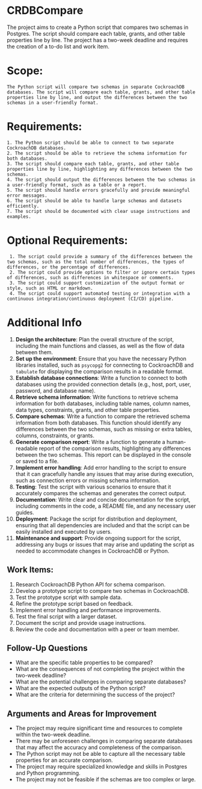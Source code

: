 # CRDBCompare

The project aims to create a Python script that compares two schemas in Postgres. The script should compare each table, grants, and other table properties line by line. The project has a two-week deadline and requires the creation of a to-do list and work item.

# Scope:
    The Python script will compare two schemas in separate CockroachDB databases. The script will compare each table, grants, and other table properties line by line, and output the differences between the two schemas in a user-friendly format.
# Requirements:
    1. The Python script should be able to connect to two separate CockroachDB databases.
    2. The script should be able to retrieve the schema information for both databases.
    3. The script should compare each table, grants, and other table properties line by line, highlighting any differences between the two schemas.
    4. The script should output the differences between the two schemas in a user-friendly format, such as a table or a report.
    5. The script should handle errors gracefully and provide meaningful error messages.
    6. The script should be able to handle large schemas and datasets efficiently.
    7. The script should be documented with clear usage instructions and examples.
# Optional Requirements:
     1. The script could provide a summary of the differences between the two schemas, such as the total number of differences, the types of differences, or the percentage of differences.
     2. The script could provide options to filter or ignore certain types of differences, such as differences in whitespace or comments.
     3. The script could support customization of the output format or style, such as HTML or markdown.
     4. The script could support automated testing or integration with a continuous integration/continuous deployment (CI/CD) pipeline.

# Additional Info
   
1. **Design the architecture**: Plan the overall structure of the script, including the main functions and classes, as well as the flow of data between them.
2. **Set up the environment**: Ensure that you have the necessary Python libraries installed, such as `psycopg2` for connecting to CockroachDB and `tabulate` for displaying the comparison results in a readable format.
3. **Establish database connections**: Write a function to connect to both databases using the provided connection details (e.g., host, port, user, password, and database name).
4. **Retrieve schema information**: Write functions to retrieve schema information for both databases, including table names, column names, data types, constraints, grants, and other table properties.
5. **Compare schemas**: Write a function to compare the retrieved schema information from both databases. This function should identify any differences between the two schemas, such as missing or extra tables, columns, constraints, or grants.
6. **Generate comparison report**: Write a function to generate a human-readable report of the comparison results, highlighting any differences between the two schemas. This report can be displayed in the console or saved to a file.
7. **Implement error handling**: Add error handling to the script to ensure that it can gracefully handle any issues that may arise during execution, such as connection errors or missing schema information.
8. **Testing**: Test the script with various scenarios to ensure that it accurately compares the schemas and generates the correct output.
9.  **Documentation**: Write clear and concise documentation for the script, including comments in the code, a README file, and any necessary user guides.
10. **Deployment**: Package the script for distribution and deployment, ensuring that all dependencies are included and that the script can be easily installed and executed by users.
11. **Maintenance and support**: Provide ongoing support for the script, addressing any bugs or issues that may arise and updating the script as needed to accommodate changes in CockroachDB or Python.

## Work Items:

1. Research CockroachDB Python API for schema comparison.
2. Develop a prototype script to compare two schemas in CockroachDB.
3. Test the prototype script with sample data.
4. Refine the prototype script based on feedback.
5. Implement error handling and performance improvements.
6. Test the final script with a larger dataset.
7. Document the script and provide usage instructions.
8. Review the code and documentation with a peer or team member.

## Follow-Up Questions

- What are the specific table properties to be compared?
- What are the consequences of not completing the project within the two-week deadline?
- What are the potential challenges in comparing separate databases?
- What are the expected outputs of the Python script?
- What are the criteria for determining the success of the project?

## Arguments and Areas for Improvement

- The project may require significant time and resources to complete within the two-week deadline.
- There may be unforeseen challenges in comparing separate databases that may affect the accuracy and completeness of the comparison.
- The Python script may not be able to capture all the necessary table properties for an accurate comparison.
- The project may require specialized knowledge and skills in Postgres and Python programming.
- The project may not be feasible if the schemas are too complex or large.